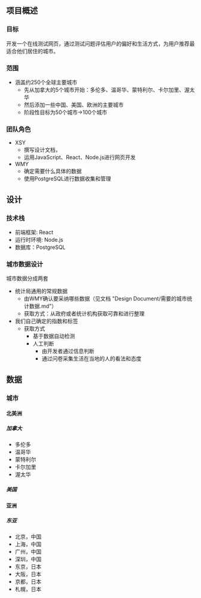 ## 项目概述

### 目标

开发一个在线测试网页，通过测试问题评估用户的偏好和生活方式，为用户推荐最适合他们居住的城市。


### 范围

- 涵盖约250个全球主要城市
  - 先从加拿大的5个城市开始：多伦多、温哥华、蒙特利尔、卡尔加里、渥太华
  - 然后添加一些中国、美国、欧洲的主要城市
  - 阶段性目标为50个城市→100个城市

### 团队角色
- XSY
  - 撰写设计文档，
  - 运用JavaScript、React、Node.js进行网页开发
- WMY
  - 确定需要什么具体的数据
  - 使用PostgreSQL进行数据收集和管理


## 设计

### 技术栈
- 前端框架:  React
- 运行时环境: Node.js
- 数据库：PostgreSQL

### 城市数据设计

城市数据分成两套
- 统计局通用的常规数据
  - 由WMY确认要采纳哪些数据（见文档 "Design Document/需要的城市统计数据.md"）
  - 获取方式：从政府或者统计机构获取可靠和进行整理
- 我们自己确定的指数和标签
  - 获取方式
    - 基于数据自动检测
    - 人工判断
      - 由开发者通过信息判断
      - 通过问卷采集生活在当地的人的看法和态度


## 数据

### 城市

#### 北美洲

##### 加拿大
- 多伦多
- 温哥华
- 蒙特利尔
- 卡尔加里
- 渥太华

##### 美国

#### 亚洲

##### 东亚
- 北京，中国
- 上海，中国
- 广州，中国
- 深圳，中国
- 东京，日本
- 大阪，日本
- 京都，日本
- 札幌，日本